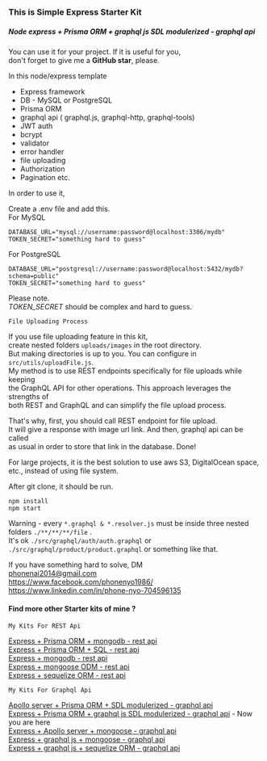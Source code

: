 ### This is Simple Express Starter Kit

##### Node express + Prisma ORM + graphql js SDL modulerized - graphql api 

You can use it for your project. If it is useful for you,  
don't forget to give me a **GitHub star**, please.

In this node/express template

   - Express framework 
   - DB - MySQL or PostgreSQL 
   - Prisma ORM
   - graphql api ( graphql.js, graphql-http, graphql-tools) 
   - JWT auth
   - bcrypt
   - validator 
   - error handler 
   - file uploading 
   - Authorization
   - Pagination etc.

In order to use it,

Create a .env file and add this.  
For MySQL

```
DATABASE_URL="mysql://username:password@localhost:3306/mydb"
TOKEN_SECRET="something hard to guess"

```
For PostgreSQL

```
DATABASE_URL="postgresql://username:password@localhost:5432/mydb?schema=public"
TOKEN_SECRET="something hard to guess"

```
Please note.   
*TOKEN_SECRET* should be complex and hard to guess.  

`File Uploading Process`  

If you use file uploading feature in this kit,  
create nested folders `uploads/images` in the root directory.  
But making directories is up to you. You can configure in `src/utils/uploadFile.js`.  
My method is to use REST endpoints specifically for file uploads while keeping   
the GraphQL API for other operations. This approach leverages the strengths of   
both REST and GraphQL and can simplify the file upload process.  

That's why, first, you should call REST endpoint for file upload.  
It will give a response with image url link. And then, graphql api can be called  
as usual in order to store that link in the database. Done!  

For large projects, it is the best solution to use aws S3, DigitalOcean space, etc., instead of using file system.  

After git clone, it should be run.

```
npm install
npm start

```   
Warning - every `*.graphql & *.resolver.js` must be inside three nested folders `./**/**/**/file` .  
It's ok `./src/graphql/auth/auth.graphql` or `./src/graphql/product/product.graphql` or something like that.  

If you have something hard to solve,
DM  
<phonenai2014@gmail.com>  
<https://www.facebook.com/phonenyo1986/>  
<https://www.linkedin.com/in/phone-nyo-704596135>  

#### Find more other Starter kits of mine ?   

`My Kits For REST Api`
  
  [Express + Prisma ORM + mongodb - rest api](https://github.com/Bonekyaw/node-express-prisma-mongodb)  
  [Express + Prisma ORM + SQL - rest api](https://github.com/Bonekyaw/node-express-prisma-rest)  
  [Express + mongodb - rest api](https://github.com/Bonekyaw/node-express-mongodb-rest)  
  [Express + mongoose ODM - rest api](https://github.com/Bonekyaw/node-express-nosql-rest)  
  [Express + sequelize ORM - rest api](https://github.com/Bonekyaw/node-express-sql-rest)  

`My Kits For Graphql Api`

  [Apollo server + Prisma ORM + SDL modulerized - graphql api](https://github.com/Bonekyaw/apollo-graphql-prisma)  
  [Express + Prisma ORM + graphql js SDL modulerized - graphql api](https://github.com/Bonekyaw/node-express-graphql-prisma) - Now you are here  
  [Express + Apollo server + mongoose - graphql api](https://github.com/Bonekyaw/node-express-apollo-nosql)  
  [Express + graphql js + mongoose - graphql api](https://github.com/Bonekyaw/node-express-nosql-graphql)  
  [Express + graphql js + sequelize ORM - graphql api](https://github.com/Bonekyaw/node-express-sql-graphql)  






